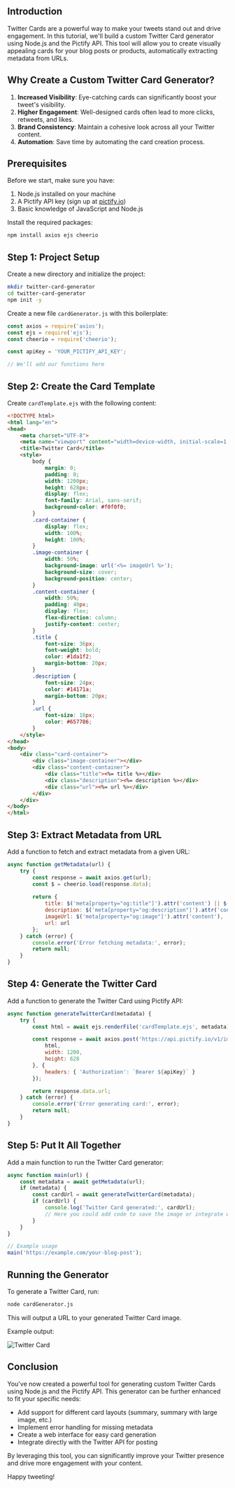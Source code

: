 ## Introduction

Twitter Cards are a powerful way to make your tweets stand out and drive engagement. In this tutorial, we'll build a custom Twitter Card generator using Node.js and the Pictify API. This tool will allow you to create visually appealing cards for your blog posts or products, automatically extracting metadata from URLs.

## Why Create a Custom Twitter Card Generator?

1. **Increased Visibility**: Eye-catching cards can significantly boost your tweet's visibility.
2. **Higher Engagement**: Well-designed cards often lead to more clicks, retweets, and likes.
3. **Brand Consistency**: Maintain a cohesive look across all your Twitter content.
4. **Automation**: Save time by automating the card creation process.

## Prerequisites

Before we start, make sure you have:

1. Node.js installed on your machine
2. A Pictify API key (sign up at [pictify.io](https://pictify.io))
3. Basic knowledge of JavaScript and Node.js

Install the required packages:

```bash
npm install axios ejs cheerio
```

## Step 1: Project Setup

Create a new directory and initialize the project:

```bash
mkdir twitter-card-generator
cd twitter-card-generator
npm init -y
```

Create a new file `cardGenerator.js` with this boilerplate:

```javascript
const axios = require('axios');
const ejs = require('ejs');
const cheerio = require('cheerio');

const apiKey = 'YOUR_PICTIFY_API_KEY';

// We'll add our functions here
```

## Step 2: Create the Card Template

Create `cardTemplate.ejs` with the following content:

```html
<!DOCTYPE html>
<html lang="en">
<head>
    <meta charset="UTF-8">
    <meta name="viewport" content="width=device-width, initial-scale=1.0">
    <title>Twitter Card</title>
    <style>
        body {
            margin: 0;
            padding: 0;
            width: 1200px;
            height: 628px;
            display: flex;
            font-family: Arial, sans-serif;
            background-color: #f0f0f0;
        }
        .card-container {
            display: flex;
            width: 100%;
            height: 100%;
        }
        .image-container {
            width: 50%;
            background-image: url('<%= imageUrl %>');
            background-size: cover;
            background-position: center;
        }
        .content-container {
            width: 50%;
            padding: 40px;
            display: flex;
            flex-direction: column;
            justify-content: center;
        }
        .title {
            font-size: 36px;
            font-weight: bold;
            color: #1da1f2;
            margin-bottom: 20px;
        }
        .description {
            font-size: 24px;
            color: #14171a;
            margin-bottom: 20px;
        }
        .url {
            font-size: 18px;
            color: #657786;
        }
    </style>
</head>
<body>
    <div class="card-container">
        <div class="image-container"></div>
        <div class="content-container">
            <div class="title"><%= title %></div>
            <div class="description"><%= description %></div>
            <div class="url"><%= url %></div>
        </div>
    </div>
</body>
</html>
```

## Step 3: Extract Metadata from URL

Add a function to fetch and extract metadata from a given URL:

```javascript
async function getMetadata(url) {
    try {
        const response = await axios.get(url);
        const $ = cheerio.load(response.data);
        
        return {
            title: $('meta[property="og:title"]').attr('content') || $('title').text(),
            description: $('meta[property="og:description"]').attr('content') || $('meta[name="description"]').attr('content'),
            imageUrl: $('meta[property="og:image"]').attr('content'),
            url: url
        };
    } catch (error) {
        console.error('Error fetching metadata:', error);
        return null;
    }
}
```

## Step 4: Generate the Twitter Card

Add a function to generate the Twitter Card using Pictify API:

```javascript
async function generateTwitterCard(metadata) {
    try {
        const html = await ejs.renderFile('cardTemplate.ejs', metadata);

        const response = await axios.post('https://api.pictify.io/v1/image', {
            html,
            width: 1200,
            height: 628
        }, {
            headers: { 'Authorization': `Bearer ${apiKey}` }
        });

        return response.data.url;
    } catch (error) {
        console.error('Error generating card:', error);
        return null;
    }
}
```

## Step 5: Put It All Together

Add a main function to run the Twitter Card generator:

```javascript
async function main(url) {
    const metadata = await getMetadata(url);
    if (metadata) {
        const cardUrl = await generateTwitterCard(metadata);
        if (cardUrl) {
            console.log('Twitter Card generated:', cardUrl);
            // Here you could add code to save the image or integrate with Twitter API
        }
    }
}

// Example usage
main('https://example.com/your-blog-post');
```

## Running the Generator

To generate a Twitter Card, run:

```bash
node cardGenerator.js
```

This will output a URL to your generated Twitter Card image.

Example output:

![Twitter Card](https://media.pictify.io/sc1qt-1723143286717.png)

## Conclusion

You've now created a powerful tool for generating custom Twitter Cards using Node.js and the Pictify API. This generator can be further enhanced to fit your specific needs:

- Add support for different card layouts (summary, summary with large image, etc.)
- Implement error handling for missing metadata
- Create a web interface for easy card generation
- Integrate directly with the Twitter API for posting

By leveraging this tool, you can significantly improve your Twitter presence and drive more engagement with your content.

Happy tweeting!
